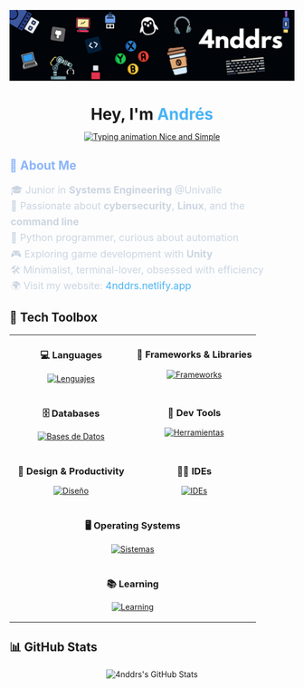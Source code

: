<p align="center">
  <img src="4nddrs.png" alt="4nddrs Banner" />
</p>

<h1 align="center" style="font-weight: bold; margin-bottom: 0.2em;">
  Hey, I'm <a href="https://4nddrs.netlify.app/" target="_blank" style="color:#4AB3F4; text-decoration:none;">Andrés</a>
</h1>


<p align="center">
  <a href="https://github.com/DenverCoder1/readme-typing-svg" target="_blank" rel="noopener noreferrer">
    <img src="https://readme-typing-svg.herokuapp.com/?lines=Nice%20and%20Simple&font=Fira%20Code&center=true&width=440&height=60&size=20" alt="Typing animation Nice and Simple" />
  </a>
</p>




<h2 align="left" style="color:#8AB4F8;">🧠 About Me</h2>

<ul style="max-width: 500px; margin: 0 auto; list-style: none; padding-left: 0; font-size: 1.1rem; line-height: 1.6; color: #cbd5e1;">
  <li>🎓 Junior in <b>Systems Engineering</b> @Univalle</li>
  <li>🔐 Passionate about <b>cybersecurity</b>, <b>Linux</b>, and the <b>command line</b></li>
  <li>🐍 Python programmer, curious about automation</li>
  <li>🎮 Exploring game development with <b>Unity</b></li>
  <li>🛠️ Minimalist, terminal-lover, obsessed with efficiency</li>
  <li>🌍 Visit my website: <a href="https://4nddrs.netlify.app" target="_blank" style="color:#4AB3F4; text-decoration:none;">4nddrs.netlify.app</a></li>
</ul>


## 🧰 Tech Toolbox

<table align="center" width="100%" cellpadding="10">
  <tr>
    <td width="50%" valign="top" align="center">
      <h3>💻 Languages</h3>
      <p>
        <a href="https://skillicons.dev" target="_blank" rel="noreferrer">
          <img src="https://skillicons.dev/icons?i=python,typescript,go,cs,dart,php,bash,markdown,pytorch,js,html,css&perline=4" alt="Lenguajes"/>
        </a>
      </p>
    </td>
    <td width="50%" valign="top" align="center">
      <h3>🧱 Frameworks & Libraries</h3>
      <p>
        <a href="https://skillicons.dev" target="_blank" rel="noreferrer">
          <img src="https://skillicons.dev/icons?i=react,nextjs,nestjs,angular,tailwind,bootstrap,django,flask,laravel,dotnet,unity,astro&perline=4" alt="Frameworks"/>
        </a>
      </p>
    </td>
  </tr>
  <tr>
    <td width="50%" valign="top" align="center">
      <h3>🗄️ Databases</h3>
      <p>
        <a href="https://skillicons.dev" target="_blank" rel="noreferrer">
          <img src="https://skillicons.dev/icons?i=postgresql,mysql,sqlite,cassandra,mongodb,firebase&perline=3" alt="Bases de Datos"/>
        </a>
      </p>
    </td>
    <td width="50%" valign="top" align="center">
      <h3>🔧 Dev Tools</h3>
      <p>
        <a href="https://skillicons.dev" target="_blank" rel="noreferrer">
          <img src="https://skillicons.dev/icons?i=git,github,docker,kubernetes,nodejs,npm,pnpm,powershell,postman,vite&perline=5" alt="Herramientas"/>
        </a>
      </p>
    </td>
  </tr>
  <tr>
    <td width="50%" valign="top" align="center">
      <h3>🎨 Design & Productivity</h3>
      <p>
        <a href="https://skillicons.dev" target="_blank" rel="noreferrer">
          <img src="https://skillicons.dev/icons?i=figma,notion,obsidian&perline=6" alt="Diseño"/>
        </a>
      </p>
    </td>
    <td width="50%" valign="top" align="center">
      <h3>🧑‍💻 IDEs</h3>
      <p>
        <a href="https://skillicons.dev" target="_blank" rel="noreferrer">
          <img src="https://skillicons.dev/icons?i=vscode,visualstudio,arduino,neovim,vim,sublime&perline=3" alt="IDEs"/>
        </a>
      </p>
    </td>
  </tr>
  <tr>
    <td colspan="2" align="center">
      <h3>🖥️ Operating Systems</h3>
      <p>
        <a href="https://skillicons.dev" target="_blank" rel="noreferrer">
          <img src="https://skillicons.dev/icons?i=linux,ubuntu,arch,debian,kali,windows&perline=6" alt="Sistemas"/>
        </a>
      </p>
    </td>
  </tr>
  <tr>
    <td colspan="2" align="center">
      <h3>📚 Learning</h3>
      <p>
        <a href="https://skillicons.dev" target="_blank" rel="noreferrer">
          <img src="https://skillicons.dev/icons?i=flutter,solidity,fastapi&perline=6" alt="Learning"/>
        </a>
      </p>
    </td>
  </tr>
</table>


## 📊 GitHub Stats

<p align="center">
<img align="center" 
     src="https://github-readme-stats.vercel.app/api?username=4nddrs&include_all_commits=true&count_private=true&show_icons=true&line_height=20&title_color=5390D9&icon_color=1E40AF&text_color=A8C0FF&bg_color=0D1117" 
     alt="4nddrs's GitHub Stats" />

</p>


